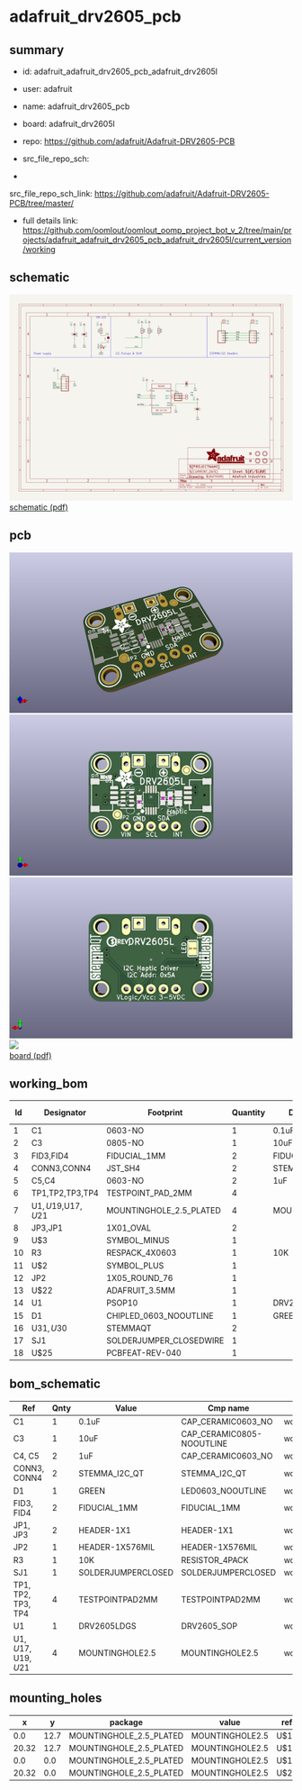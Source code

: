 # adafruit_drv2605_pcb
 
## summary 
* id: adafruit_adafruit_drv2605_pcb_adafruit_drv2605l
* user: adafruit
* name: adafruit_drv2605_pcb
* board: adafruit_drv2605l
* repo: https://github.com/adafruit/Adafruit-DRV2605-PCB



* src_file_repo_sch: 
*
 src_file_repo_sch_link: https://github.com/adafruit/Adafruit-DRV2605-PCB/tree/master/
* full details link: https://github.com/oomlout/oomlout_oomp_project_bot_v_2/tree/main/projects/adafruit_adafruit_drv2605_pcb_adafruit_drv2605l/current_version/working  

## schematic  
![](working_schematic_600.png)  
[schematic (pdf)](working_schematic.pdf)  

## pcb  
![](working_3d_600.png) 
![](working_3d_front_600.png)  
![](working_3d_back_600.png)  
![](working_600.png)  
[board (pdf)](working.pdf)  

## working_bom
| Id | Designator | Footprint | Quantity | Designation | Supplier and ref |  | None | 
| --- | --- | --- | --- | --- | --- | --- | --- | 
| 1 | C1 | 0603-NO | 1 | 0.1uF |  |  | [''] | 
| 2 | C3 | 0805-NO | 1 | 10uF |  |  | [''] | 
| 3 | FID3,FID4 | FIDUCIAL_1MM | 2 | FIDUCIAL_1MM |  |  | [''] | 
| 4 | CONN3,CONN4 | JST_SH4 | 2 | STEMMA_I2C_QT |  |  | [''] | 
| 5 | C5,C4 | 0603-NO | 2 | 1uF |  |  | [''] | 
| 6 | TP1,TP2,TP3,TP4 | TESTPOINT_PAD_2MM | 4 |  |  |  | [''] | 
| 7 | U$1,U$19,U$17,U$21 | MOUNTINGHOLE_2.5_PLATED | 4 | MOUNTINGHOLE2.5 |  |  | [''] | 
| 8 | JP3,JP1 | 1X01_OVAL | 2 |  |  |  | [''] | 
| 9 | U$3 | SYMBOL_MINUS | 1 |  |  |  | [''] | 
| 10 | R3 | RESPACK_4X0603 | 1 | 10K |  |  | [''] | 
| 11 | U$2 | SYMBOL_PLUS | 1 |  |  |  | [''] | 
| 12 | JP2 | 1X05_ROUND_76 | 1 |  |  |  | [''] | 
| 13 | U$22 | ADAFRUIT_3.5MM | 1 |  |  |  | [''] | 
| 14 | U1 | PSOP10 | 1 | DRV2605LDGS |  |  | [''] | 
| 15 | D1 | CHIPLED_0603_NOOUTLINE | 1 | GREEN |  |  | [''] | 
| 16 | U$31,U$30 | STEMMAQT | 2 |  |  |  | [''] | 
| 17 | SJ1 | SOLDERJUMPER_CLOSEDWIRE | 1 |  |  |  | [''] | 
| 18 | U$25 | PCBFEAT-REV-040 | 1 |  |  |  | [''] | 


## bom_schematic
| Ref | Qnty | Value | Cmp name | Footprint | Description | Vendor | DNP | 
| --- | --- | --- | --- | --- | --- | --- | --- | 
| C1 | 1 | 0.1uF | CAP_CERAMIC0603_NO | working:0603-NO |  |  |  | 
| C3 | 1 | 10uF | CAP_CERAMIC0805-NOOUTLINE | working:0805-NO |  |  |  | 
| C4, C5 | 2 | 1uF | CAP_CERAMIC0603_NO | working:0603-NO |  |  |  | 
| CONN3, CONN4 | 2 | STEMMA_I2C_QT | STEMMA_I2C_QT | working:JST_SH4 |  |  |  | 
| D1 | 1 | GREEN | LED0603_NOOUTLINE | working:CHIPLED_0603_NOOUTLINE |  |  |  | 
| FID3, FID4 | 2 | FIDUCIAL_1MM | FIDUCIAL_1MM | working:FIDUCIAL_1MM |  |  |  | 
| JP1, JP3 | 2 | HEADER-1X1 | HEADER-1X1 | working:1X01_OVAL |  |  |  | 
| JP2 | 1 | HEADER-1X576MIL | HEADER-1X576MIL | working:1X05_ROUND_76 |  |  |  | 
| R3 | 1 | 10K | RESISTOR_4PACK | working:RESPACK_4X0603 |  |  |  | 
| SJ1 | 1 | SOLDERJUMPERCLOSED | SOLDERJUMPERCLOSED | working:SOLDERJUMPER_CLOSEDWIRE |  |  |  | 
| TP1, TP2, TP3, TP4 | 4 | TESTPOINTPAD2MM | TESTPOINTPAD2MM | working:TESTPOINT_PAD_2MM |  |  |  | 
| U1 | 1 | DRV2605LDGS | DRV2605_SOP | working:PSOP10 |  |  |  | 
| U$1, U$17, U$19, U$21 | 4 | MOUNTINGHOLE2.5 | MOUNTINGHOLE2.5 | working:MOUNTINGHOLE_2.5_PLATED |  |  |  | 


## mounting_holes
| x | y | package | value | ref | size | 
| --- | --- | --- | --- | --- | --- | 
| 0.0 | 12.7 | MOUNTINGHOLE_2.5_PLATED | MOUNTINGHOLE2.5 | U$1 | m3 | 
| 20.32 | 12.7 | MOUNTINGHOLE_2.5_PLATED | MOUNTINGHOLE2.5 | U$17 | m3 | 
| 0.0 | 0.0 | MOUNTINGHOLE_2.5_PLATED | MOUNTINGHOLE2.5 | U$19 | m3 | 
| 20.32 | 0.0 | MOUNTINGHOLE_2.5_PLATED | MOUNTINGHOLE2.5 | U$21 | m3 | 


